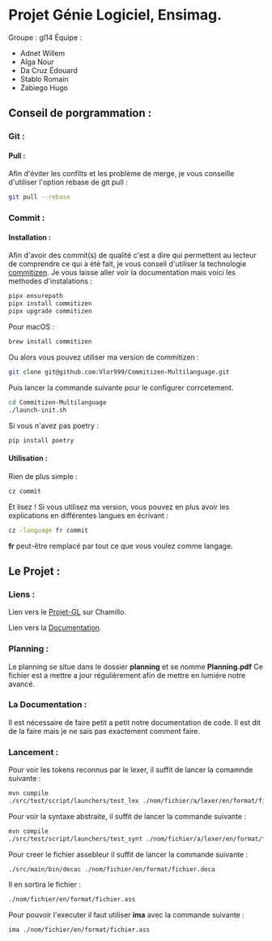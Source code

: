 # Projet Génie Logiciel, Ensimag.
Groupe : gl14
Équipe : 
- Adnet Willem
- Alga Nour
- Da Cruz Édouard
- Stablo Romain
- Zabiego Hugo

## Conseil de porgrammation : 
### Git : 
#### Pull :
Afin d'éviter les confilts et les problème de merge, je vous conseille d'utiliser l'option rebase de git pull :
```sh
git pull --rebase
```

### Commit :
#### Installation : 
Afin d'avoir des commit(s) de qualité c'est a dire qui permettent au lecteur de comprendre ce qui a été fait, je vous conseil d'utiliser la technologie [commitizen](https://commitizen-tools.github.io/commitizen/).
Je vous laisse aller voir la documentation mais voici les methodes d'instalations :
```sh
pipx ensurepath
pipx install commitizen
pipx upgrade commitizen
```

Pour macOS : 
```sh
brew install commitizen
```

Ou alors vous pouvez utiliser ma version de commitizen : 
```sh
git clone git@github.com:Vlor999/Commitizen-Multilanguage.git
```

Puis lancer la commande suivante pour le configurer corrcetement. 
```sh
cd Commitizen-Multilanguage
./launch-init.sh
```

Si vous n'avez pas poetry : 
```
pip install poetry
```

#### Utilisation : 
Rien de plus simple : 
```sh
cz commit
```
Et lisez !
Si vous utilisez ma version, vous pouvez en plus avoir les explications en différentes langues en écrivant :
```sh
cz -language fr commit
```

**fr** peut-être remplacé par tout ce que vous voulez comme langage.

## Le Projet :
### Liens :
Lien vers le [Projet-GL](https://chamilo.grenoble-inp.fr/courses/ENSIMAG4MMPGL6/index.php) sur Chamillo. 

Lien vers la [Documentation](https://projet-gl.pages.ensimag.fr).

### Planning : 
Le planning se situe dans le dossier **planning** et se nomme **Planning.pdf**
Ce fichier est a mettre a jour régulièrement afin de mettre en lumiére notre avancé.

### La Documentation : 
Il est nécessaire de faire petit a petit notre documentation de code. Il est dit de la faire mais je ne sais pas exactement comment faire.

### Lancement : 
Pour voir les tokens reconnus par le lexer, il suffit de lancer la comamnde suivante :
```sh
mvn compile
./src/test/script/launchers/test_lex ./nom/fichier/a/lexer/en/format/fichier.deca
```

Pour voir la syntaxe abstraite, il suffit de lancer la commande suivante : 
```sh
mvn compile
./src/test/script/launchers/test_synt ./nom/fichier/a/lexer/en/format/fichier.deca
```

Pour creer le fichier assebleur il suffit de lancer la commande suivante : 
```sh
./src/main/bin/decac ./nom/fichier/en/format/fichier.deca
```

Il en sortira le fichier :
```sh
./nom/fichier/en/format/fichier.ass
```

Pour pouvoir l'executer il faut utiliser **ima** avec la commande suivante : 
```sh
ima ./nom/fichier/en/format/fichier.ass
```
